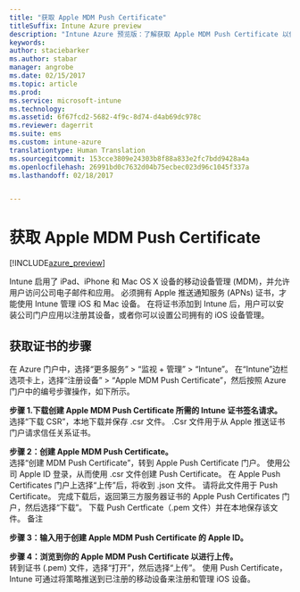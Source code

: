 ```yaml
---
title: "获取 Apple MDM Push Certificate"
titleSuffix: Intune Azure preview
description: "Intune Azure 预览版：了解获取 Apple MDM Push Certificate 以使用 Intune 管理 iOS 设备的步骤。"
keywords: 
author: staciebarker
ms.author: stabar
manager: angrobe
ms.date: 02/15/2017
ms.topic: article
ms.prod: 
ms.service: microsoft-intune
ms.technology: 
ms.assetid: 6f67fcd2-5682-4f9c-8d74-d4ab69dc978c
ms.reviewer: dagerrit
ms.suite: ems
ms.custom: intune-azure
translationtype: Human Translation
ms.sourcegitcommit: 153cce3809e24303b8f88a833e2fc7bdd9428a4a
ms.openlocfilehash: 26991bd0c7632d04b75ecbec023d96c1045f337a
ms.lasthandoff: 02/18/2017


---
```


# <a name="get-an-apple-mdm-push-certificate"></a>获取 Apple MDM Push Certificate 

[!INCLUDE[azure_preview](../includes/azure_preview.md)]

Intune 启用了 iPad、iPhone 和 Mac OS X 设备的移动设备管理 (MDM)，并允许用户访问公司电子邮件和应用。 必须拥有 Apple 推送通知服务 (APNs) 证书，才能使用 Intune 管理 iOS 和 Mac 设备。 在将证书添加到 Intune 后，用户可以安装公司门户应用以注册其设备，或者你可以设置公司拥有的 iOS 设备管理。

## <a name="steps-to-get-your-certificate"></a>获取证书的步骤
在 Azure 门户中，选择“更多服务” > “监视 + 管理” > “Intune”。 在“Intune”边栏选项卡上，选择“注册设备” > “Apple MDM Push Certificate”，然后按照 Azure 门户中的编号步骤操作，如下所示。

**步骤 1.下载创建 Apple MDM Push Certificate 所需的 Intune 证书签名请求。**<br>
选择“下载 CSR”，本地下载并保存 .csr 文件。 .Csr 文件用于从 Apple 推送证书门户请求信任关系证书。

**步骤 2：创建 Apple MDM Push Certificate。**<br>
选择“创建 MDM Push Certificate”，转到 Apple Push Certificate 门户。 使用公司 Apple ID 登录，从而使用 .csr 文件创建 Push Certificate。 在 Apple Push Certificates 门户上选择“上传”后，将收到 .json 文件。 请将此文件用于 Push Certificate。 完成下载后，返回第三方服务器证书的 Apple Push Certificates 门户，然后选择“下载”。 下载 Push Certficate（.pem 文件）并在本地保存该文件。
备注

**步骤 3：输入用于创建 Apple MDM Push Certificate 的 Apple ID。**

**步骤 4：浏览到你的 Apple MDM Push Certificate 以进行上传。**<br>
转到证书 (.pem) 文件，选择“打开”，然后选择“上传”。 使用 Push Certificate，Intune 可通过将策略推送到已注册的移动设备来注册和管理 iOS 设备。

